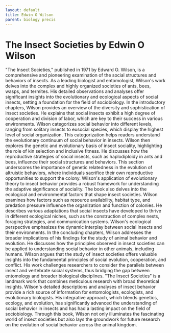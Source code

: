 ```yaml
---
layout: default
title: Edwin O Wilson
parent: biology precis
---
```

# The Insect Societies by Edwin O Wilson

"The Insect Societies," published in 1971 by Edward O. Wilson, is a comprehensive and pioneering examination of the social structures and behaviors of insects. As a leading biologist and entomologist, Wilson's work delves into the complex and highly organized societies of ants, bees, wasps, and termites. His detailed observations and analyses offer significant insights into the evolutionary and ecological aspects of social insects, setting a foundation for the field of sociobiology.
In the introductory chapters, Wilson provides an overview of the diversity and sophistication of insect societies. He explains that social insects exhibit a high degree of cooperation and division of labor, which are key to their success in various environments. Wilson categorizes social behavior into different levels, ranging from solitary insects to eusocial species, which display the highest level of social organization. This categorization helps readers understand the evolutionary continuum of social behavior in insects.
Wilson then explores the genetic and evolutionary basis of insect sociality, highlighting the role of kin selection and inclusive fitness. He discusses how the reproductive strategies of social insects, such as haplodiploidy in ants and bees, influence their social structures and behaviors. This section underscores the importance of genetic relatedness in the evolution of altruistic behaviors, where individuals sacrifice their own reproductive opportunities to support the colony. Wilson's application of evolutionary theory to insect behavior provides a robust framework for understanding the adaptive significance of sociality.
The book also delves into the ecological and environmental factors that shape insect societies. Wilson examines how factors such as resource availability, habitat type, and predation pressure influence the organization and function of colonies. He describes various adaptations that social insects have developed to thrive in different ecological niches, such as the construction of complex nests, foraging strategies, and communication systems. Wilson's ecological perspective emphasizes the dynamic interplay between social insects and their environments.
In the concluding chapters, Wilson addresses the broader implications of his findings for the study of animal behavior and evolution. He discusses how the principles observed in insect societies can be applied to understanding social behavior in other animals, including humans. Wilson argues that the study of insect societies offers valuable insights into the fundamental principles of social evolution, cooperation, and conflict. His work challenges researchers to consider the parallels between insect and vertebrate social systems, thus bridging the gap between entomology and broader biological disciplines.
"The Insect Societies" is a landmark work that combines meticulous research with broad theoretical insights. Wilson's detailed descriptions and analyses of insect behavior provide a rich source of information for entomologists, ecologists, and evolutionary biologists. His integrative approach, which blends genetics, ecology, and evolution, has significantly advanced the understanding of social behavior in insects and has had a lasting impact on the field of sociobiology. Through this book, Wilson not only illuminates the fascinating world of insect societies but also lays the groundwork for future research on the evolution of social behavior across the animal kingdom.
